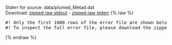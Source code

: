 Stderr for source:  data/plumed_Metad.dat   
Download: [zipped raw stdout](plumed_Metad.dat.plumed_master.stdout.txt.zip) - [zipped raw stderr](plumed_Metad.dat.plumed_master.stderr.txt.zip) 
{% raw %}
<pre>
#! Only the first 1000 rows of the error file are shown below
#! To inspect the full error file, please download the zipped raw stderr file above
</pre>
{% endraw %}
